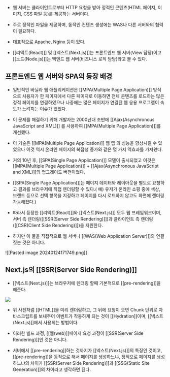 - 웹 서버는 클라이언트로부터 HTTP 요청을 받아 정적인 콘텐츠(HTML 페이지, 이미지, CSS 파일 등)를 제공하는 서버이다.

- 주로 정적인 파일을 제공하며, 동적인 컨텐츠 생성에는 WAS나 다른 서버와의 협력이 필요하다.
- 대표적으로 Apache, Nginx 등이 있다.

- [[리액트(React)]] 및 [[넥스트(Next.js)]]는 프론트엔드 웹 서버(View 담당)이고 [[노드(Node.js)]]는 백엔드 웹 서버(비즈니스 로직 담당)라고 볼 수 있다.

## 프론트엔드 웹 서버와 SPA의 등장 배경

- 일반적인 바닐라 웹 애플리케이션은 [[MPA(Multiple Page Application)]] 방식으로 사용자가 한 페이지에서 다른 페이지로 이동하면 전체 콘텐츠를 로드하는 많은 정적 페이지를 연결하였으나 나중에는 많은 페이지가 연결된 웹 응용 프로그램이 속도가 느려지는 이슈가 있었다.

- 이 문제를 해결하기 위해 개발자는 2000년대 초반에 [[Ajax(Asynchronous JavaScript and XML)]] 를 사용하여 [[MPA(Multiple Page Application)]]를 개선했다.
- 이 기술은 [[MPA(Multiple Page Application)]] 웹 앱 의 성능을 향상시킬 수 있었으나 이것 역시 온라인 페이지의 복잡성 증가와 같은 몇 가지 역효과를 가져왔다.

- 거의 10년 후, [[SPA(Single Page Application)]] 모델이 출시되었고 이것은 [[MPA(Multiple Page Application)]] + [[Ajax(Asynchronous JavaScript and XML)]]의 업그레이드 버전이었다.

- [[SPA(Single Page Application)]]는 페이지 데이터와 레이아웃을 별도로 요청하고 결과를 브라우저에 직접 렌더링할 수 있다.( 예) 유저가 온라인 쇼핑 중에 색상, 브랜드 등으로 선택 항목을 지정하고 페이지를 다시 로드하지 않고도 화면에 렌더링 가능해졌다.)

- 따라서 등장한 [[리액트(React)]]와 [[넥스트(Next.js)]] 모두 웹 프레임워크이며, 서버 측 렌더링([[SSR(Server Side Rendering)]])과 클라이언트 측 렌더링([[CSR(Client Side Rendering)]])을 지원한다.
- 하지만 이 둘을 직접적으로 웹 서버나 [[WAS(Web Application Server)]]와 연결짓는 것은 아니다.


![[Pasted image 20240124171749.png]]

## Next.js의 [[SSR(Server Side Rendering)]]

- [[넥스트(Next.js)]]는 브라우저에 렌더링 할때 기본적으로 [[pre-rendering]]을 해준다.

![](https://blog.kakaocdn.net/dn/LGSXW/btrDPjAr3Mb/SZ9mkhj8wFiZT7Efkvrzt1/img.png)

- 위 사진처럼 [[HTML]]을 미리 렌더링하고, 그 뒤에 요청이 오면 Chunk 단위로 자바스크립트를 보내주어 이벤트가 작동하게 되는 것이 [[Hydration]]이며, [[넥스트(Next.js)]]에서 사용되는 방법이다.

- 이러한 빌드 과정, [[웹(web)]]페이지 요청 과정이 [[SSR(Server Side Rendering)]]인 것은 아니다.
- 서버에서 [[pre-rendering]]하는 것까지가 [[넥스트(Next.js)]]의 특징인 것이고, [[pre-rendering]]을 동적으로 해서 페이지를 생성하느냐, 정적으로 페이지를 생성하느냐의 차이가 [[SSR(Server Side Rendering)]]과 [[SSG(Static Site Generation)]]의 차이라고 생각하면 된다.